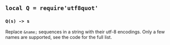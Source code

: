 ## `local Q = require'utf8quot'`

### `Q(s) -> s`

Replace `&name;` sequences in a string with their utf-8 encodings.
Only a few names are supported, see the code for the full list.

